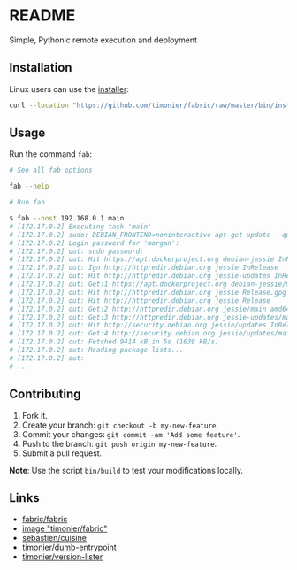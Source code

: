 # README

Simple, Pythonic remote execution and deployment

## Installation

Linux users can use the [installer](https://github.com/timonier/fabric/blob/master/bin/installer):

```sh
curl --location "https://github.com/timonier/fabric/raw/master/bin/installer" | sudo sh -s -- install
```

## Usage

Run the command `fab`:

```sh
# See all fab options

fab --help

# Run fab

$ fab --host 192.168.0.1 main
# [172.17.0.2] Executing task 'main'
# [172.17.0.2] sudo: DEBIAN_FRONTEND=noninteractive apt-get update --quiet
# [172.17.0.2] Login password for 'morgan':
# [172.17.0.2] out: sudo password:
# [172.17.0.2] out: Hit https://apt.dockerproject.org debian-jessie InRelease
# [172.17.0.2] out: Ign http://httpredir.debian.org jessie InRelease
# [172.17.0.2] out: Hit http://httpredir.debian.org jessie-updates InRelease
# [172.17.0.2] out: Get:1 https://apt.dockerproject.org debian-jessie/main amd64 Packages [4708 B]
# [172.17.0.2] out: Hit http://httpredir.debian.org jessie Release.gpg
# [172.17.0.2] out: Hit http://httpredir.debian.org jessie Release
# [172.17.0.2] out: Get:2 http://httpredir.debian.org jessie/main amd64 Packages [9032 kB]
# [172.17.0.2] out: Get:3 http://httpredir.debian.org jessie-updates/main amd64 Packages [17.6 kB]
# [172.17.0.2] out: Hit http://security.debian.org jessie/updates InRelease
# [172.17.0.2] out: Get:4 http://security.debian.org jessie/updates/main amd64 Packages [360 kB]
# [172.17.0.2] out: Fetched 9414 kB in 5s (1639 kB/s)
# [172.17.0.2] out: Reading package lists...
# [172.17.0.2] out:
# ...
```

## Contributing

1. Fork it.
2. Create your branch: `git checkout -b my-new-feature`.
3. Commit your changes: `git commit -am 'Add some feature'`.
4. Push to the branch: `git push origin my-new-feature`.
5. Submit a pull request.

__Note__: Use the script `bin/build` to test your modifications locally.

## Links

* [fabric/fabric](https://github.com/fabric/fabric)
* [image "timonier/fabric"](https://hub.docker.com/r/timonier/fabric/)
* [sebastien/cuisine](https://github.com/sebastien/cuisine)
* [timonier/dumb-entrypoint](https://github.com/timonier/dumb-entrypoint)
* [timonier/version-lister](https://github.com/timonier/version-lister)
